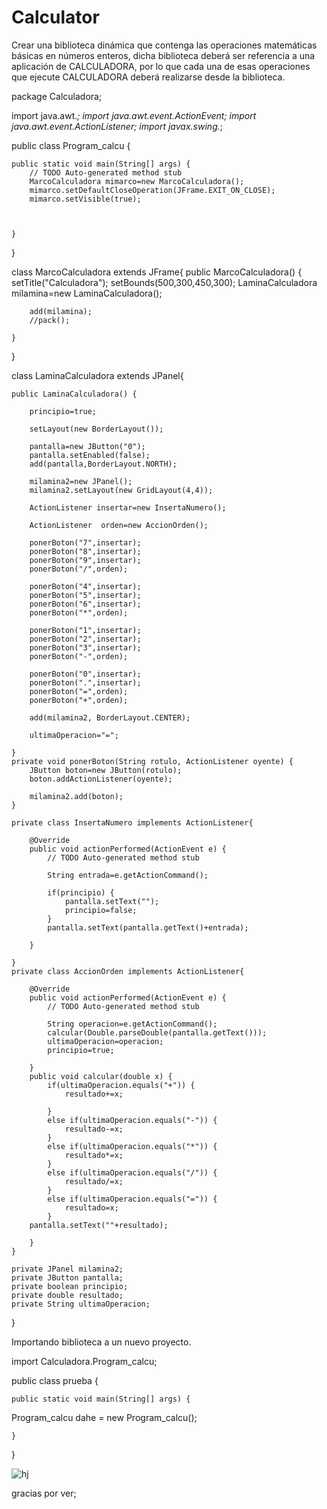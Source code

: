 # Calculator
Crear una biblioteca dinámica que contenga las operaciones matemáticas básicas en números enteros, dicha biblioteca deberá ser referencia a una aplicación de CALCULADORA, por lo que cada una de esas operaciones que ejecute CALCULADORA deberá realizarse desde la biblioteca.

package Calculadora;

import java.awt.*;
import java.awt.event.ActionEvent;
import java.awt.event.ActionListener;
import javax.swing.*;

public class Program_calcu {

	public static void main(String[] args) {
		// TODO Auto-generated method stub
		MarcoCalculadora mimarco=new MarcoCalculadora();
		mimarco.setDefaultCloseOperation(JFrame.EXIT_ON_CLOSE);
		mimarco.setVisible(true);

		
		
	}

}

class MarcoCalculadora extends JFrame{
	public MarcoCalculadora() {
		setTitle("Calculadora");
		setBounds(500,300,450,300);
		LaminaCalculadora milamina=new LaminaCalculadora();
		
		add(milamina);
		//pack();
		
	}
	
}

class LaminaCalculadora extends JPanel{
	
	public LaminaCalculadora() {
		
		principio=true;
		
		setLayout(new BorderLayout());
		
		pantalla=new JButton("0");
		pantalla.setEnabled(false);
		add(pantalla,BorderLayout.NORTH);
		
		milamina2=new JPanel();
		milamina2.setLayout(new GridLayout(4,4));
		
		ActionListener insertar=new InsertaNumero();
		
		ActionListener  orden=new AccionOrden();
		
		ponerBoton("7",insertar);
		ponerBoton("8",insertar);
		ponerBoton("9",insertar);
		ponerBoton("/",orden);
		
		ponerBoton("4",insertar);
		ponerBoton("5",insertar);
		ponerBoton("6",insertar);
		ponerBoton("*",orden);
		
		ponerBoton("1",insertar);
		ponerBoton("2",insertar);
		ponerBoton("3",insertar);
		ponerBoton("-",orden);
		
		ponerBoton("0",insertar);
		ponerBoton(".",insertar);
		ponerBoton("=",orden);
		ponerBoton("+",orden);
		
		add(milamina2, BorderLayout.CENTER);
		
		ultimaOperacion="=";
		
	}
	private void ponerBoton(String rotulo, ActionListener oyente) {
		JButton boton=new JButton(rotulo);
		boton.addActionListener(oyente);
		
		milamina2.add(boton);
	}
	
	private class InsertaNumero implements ActionListener{

		@Override
		public void actionPerformed(ActionEvent e) {
			// TODO Auto-generated method stub
			
			String entrada=e.getActionCommand();
			
			if(principio) {
				pantalla.setText("");
				principio=false;
			}
			pantalla.setText(pantalla.getText()+entrada);
			
		}
		
	}
	private class AccionOrden implements ActionListener{

		@Override
		public void actionPerformed(ActionEvent e) {
			// TODO Auto-generated method stub
			
			String operacion=e.getActionCommand();
			calcular(Double.parseDouble(pantalla.getText()));
			ultimaOperacion=operacion;
			principio=true;
			
		}
		public void calcular(double x) {
			if(ultimaOperacion.equals("+")) {
				resultado+=x;		

			}
			else if(ultimaOperacion.equals("-")) {
				resultado-=x;		
			}
			else if(ultimaOperacion.equals("*")) {
				resultado*=x;		
			}
			else if(ultimaOperacion.equals("/")) {
				resultado/=x;		
			}
			else if(ultimaOperacion.equals("=")) {
				resultado=x;		
			}
		pantalla.setText(""+resultado);
			
		}
	}
	
	private JPanel milamina2;
	private JButton pantalla;
	private boolean principio;
	private double resultado;
	private String ultimaOperacion;
	
}

Importando biblioteca a un nuevo proyecto.

import Calculadora.Program_calcu;

public class prueba {

	public static void main(String[] args) {
		
 Program_calcu dahe = new Program_calcu();

	}

}


![hj](https://user-images.githubusercontent.com/71053185/109427153-a689f580-79b6-11eb-8e22-79fd3e6e6110.png)

gracias por ver;

